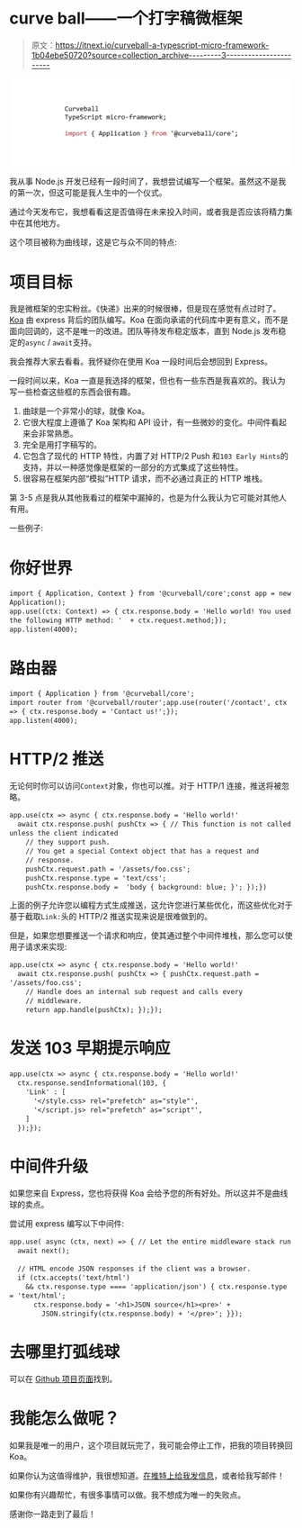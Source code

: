 # curve ball——一个打字稿微框架

> 原文：<https://itnext.io/curveball-a-typescript-micro-framework-1b04ebe50720?source=collection_archive---------3----------------------->

![](img/31c4c01419568261cec4ea22ead89f9a.png)

我从事 Node.js 开发已经有一段时间了，我想尝试编写一个框架。虽然这不是我的第一次，但这可能是我人生中的一个仪式。

通过今天发布它，我想看看这是否值得在未来投入时间，或者我是否应该将精力集中在其他地方。

这个项目被称为曲线球，这是它与众不同的特点:

# 项目目标

我是微框架的忠实粉丝。《快递》出来的时候很棒，但是现在感觉有点过时了。 [Koa](https://koajs.com/) 由 express 背后的团队编写。Koa 在面向承诺的代码库中更有意义，而不是面向回调的，这不是唯一的改进。团队等待发布稳定版本，直到 Node.js 发布稳定的`async` / `await`支持。

我会推荐大家去看看。我怀疑你在使用 Koa 一段时间后会想回到 Express。

一段时间以来，Koa 一直是我选择的框架，但也有一些东西是我喜欢的。我认为写一些检查这些框的东西会很有趣。

1.  曲球是一个非常小的球，就像 Koa。
2.  它很大程度上遵循了 Koa 架构和 API 设计，有一些微妙的变化。中间件看起来会非常熟悉。
3.  完全是用打字稿写的。
4.  它包含了现代的 HTTP 特性，内置了对 HTTP/2 Push 和`103 Early Hints`的支持，并以一种感觉像是框架的一部分的方式集成了这些特性。
5.  很容易在框架内部“模拟”HTTP 请求，而不必通过真正的 HTTP 堆栈。

第 3-5 点是我从其他我看过的框架中漏掉的，也是为什么我认为它可能对其他人有用。

一些例子:

# 你好世界

```
import { Application, Context } from '@curveball/core';const app = new Application();
app.use((ctx: Context) => { ctx.response.body = 'Hello world! You used the following HTTP method: '  + ctx.request.method;});
app.listen(4000);
```

# 路由器

```
import { Application } from '@curveball/core';
import router from '@curveball/router';app.use(router('/contact', ctx => { ctx.response.body = 'Contact us!';});
app.listen(4000);
```

# HTTP/2 推送

无论何时你可以访问`Context`对象，你也可以推。对于 HTTP/1 连接，推送将被忽略。

```
app.use(ctx => async { ctx.response.body = 'Hello world!'
  await ctx.response.push( pushCtx => { // This function is not called unless the client indicated 
    // they support push.
    // You get a special Context object that has a request and
    // response.
    pushCtx.request.path = '/assets/foo.css';
    pushCtx.response.type = 'text/css';
    pushCtx.response.body =  'body { background: blue; }'; });})
```

上面的例子允许您以编程方式生成推送，这允许您进行某些优化，而这些优化对于基于截取`Link:`头的 HTTP/2 推送实现来说是很难做到的。

但是，如果您想要推送一个请求和响应，使其通过整个中间件堆栈，那么您可以使用子请求来实现:

```
app.use(ctx => async { ctx.response.body = 'Hello world!'
  await ctx.response.push( pushCtx => { pushCtx.request.path = '/assets/foo.css';
    // Handle does an internal sub request and calls every 
    // middleware.
    return app.handle(pushCtx); });});
```

# 发送 103 早期提示响应

```
app.use(ctx => async { ctx.response.body = 'Hello world!'
  ctx.response.sendInformational(103, {
    'Link' : [
      '</style.css> rel="prefetch" as="style"',
      '</script.js> rel="prefetch" as="script"',
    ]
  });});
```

# 中间件升级

如果您来自 Express，您也将获得 Koa 会给予您的所有好处。所以这并不是曲线球的卖点。

尝试用 express 编写以下中间件:

```
app.use( async (ctx, next) => { // Let the entire middleware stack run
  await next();

  // HTML encode JSON responses if the client was a browser.
  if (ctx.accepts('text/html') 
    && ctx.response.type ==== 'application/json') { ctx.response.type = 'text/html';
      ctx.response.body = '<h1>JSON source</h1><pre>' +  
        JSON.stringify(ctx.response.body) + '</pre>'; }});
```

# 去哪里打弧线球

可以在 [Github 项目页面](http://github.com/curveballjs/core)找到。

# 我能怎么做呢？

如果我是唯一的用户，这个项目就玩完了，我可能会停止工作，把我的项目转换回 Koa。

如果你认为这值得维护，我很想知道。[在推特上给我发信息](https://twitter.com/evertp)，或者给我写邮件！

如果你有兴趣帮忙，有很多事情可以做。我不想成为唯一的失败点。

感谢你一路走到了最后！
